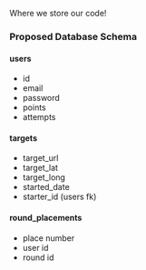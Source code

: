 Where we store our code!

### Proposed Database Schema

#### users
+ id 
+ email
+ password
+ points
+ attempts

#### targets
+ target_url
+ target_lat
+ target_long
+ started_date
+ starter_id (users fk)

#### round_placements
+ place number
+ user id
+ round id
